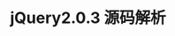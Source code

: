 # jQuery2.0.3 源码解析

[1.jq 的形参]: https://github.com/13hua/jQuery2.0.3/blob/master/notes/1.jq的形参.md
[2.jq框架结构简化]: https://github.com/13hua/jQuery2.0.3/blob/master/notes/2.jq框架结构简化.md
